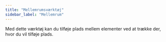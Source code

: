 ```yaml
---
title: "Mellemrumsværktøj"
sidebar_label: "Mellemrum"
---
```


Med dette værktøj kan du tilføje plads mellem elementer ved at trække der, hvor du vil tilføje plads.
